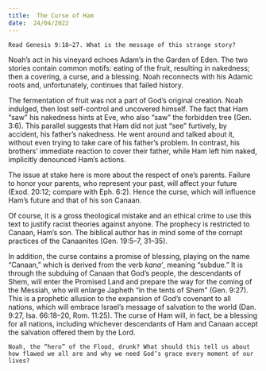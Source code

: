 ```yaml
---
title:  The Curse of Ham
date:  24/04/2022
---
```


`Read Genesis 9:18–27. What is the message of this strange story?`

Noah’s act in his vineyard echoes Adam’s in the Garden of Eden. The two stories contain common motifs: eating of the fruit, resulting in nakedness; then a covering, a curse, and a blessing. Noah reconnects with his Adamic roots and, unfortunately, continues that failed history.

The fermentation of fruit was not a part of God’s original creation. Noah indulged, then lost self-control and uncovered himself. The fact that Ham “saw” his nakedness hints at Eve, who also “saw” the forbidden tree (Gen. 3:6). This parallel suggests that Ham did not just “see” furtively, by accident, his father’s nakedness. He went around and talked about it, without even trying to take care of his father’s problem. In contrast, his brothers’ immediate reaction to cover their father, while Ham left him naked, implicitly denounced Ham’s actions.

The issue at stake here is more about the respect of one’s parents. Failure to honor your parents, who represent your past, will affect your future (Exod. 20:12; compare with Eph. 6:2). Hence the curse, which will influence Ham’s future and that of his son Canaan.

Of course, it is a gross theological mistake and an ethical crime to use this text to justify racist theories against anyone. The prophecy is restricted to Canaan, Ham’s son. The biblical author has in mind some of the corrupt practices of the Canaanites (Gen. 19:5–7, 31–35).

In addition, the curse contains a promise of blessing, playing on the name “Canaan,” which is derived from the verb _kana‘_, meaning “subdue.” It is through the subduing of Canaan that God’s people, the descendants of Shem, will enter the Promised Land and prepare the way for the coming of the Messiah, who will enlarge Japheth “in the tents of Shem” (Gen. 9:27). This is a prophetic allusion to the expansion of God’s covenant to all nations, which will embrace Israel’s message of salvation to the world (Dan. 9:27, Isa. 66:18–20, Rom. 11:25). The curse of Ham will, in fact, be a blessing for all nations, including whichever descendants of Ham and Canaan accept the salvation offered them by the Lord.

`Noah, the “hero” of the Flood, drunk? What should this tell us about how flawed we all are and why we need God’s grace every moment of our lives?`